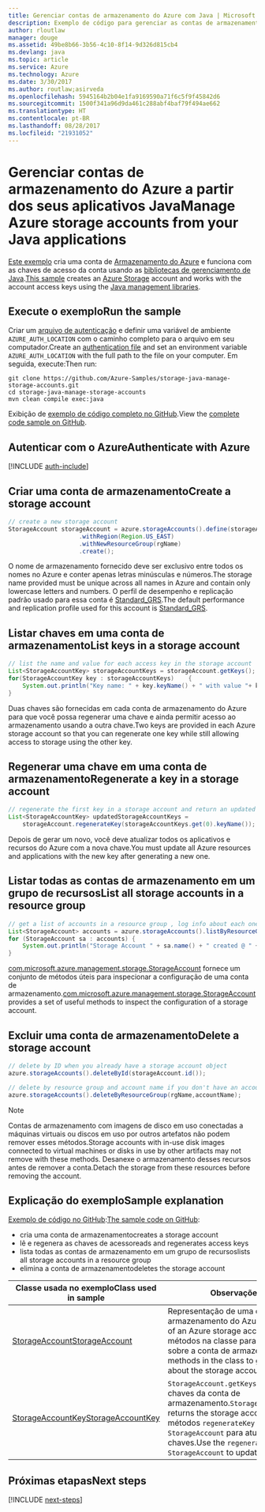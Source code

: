 ```yaml
---
title: Gerenciar contas de armazenamento do Azure com Java | Microsoft Docs
description: Exemplo de código para gerenciar as contas de armazenamento do Azure usando o SDK do Azure para Java
author: rloutlaw
manager: douge
ms.assetid: 49be8b66-3b56-4c10-8f14-9d326d815cb4
ms.devlang: java
ms.topic: article
ms.service: Azure
ms.technology: Azure
ms.date: 3/30/2017
ms.author: routlaw;asirveda
ms.openlocfilehash: 5945164b2b04e1fa9169590a71f6c5f9f45842d6
ms.sourcegitcommit: 1500f341a96d9da461c288abf4baf79f494ae662
ms.translationtype: HT
ms.contentlocale: pt-BR
ms.lasthandoff: 08/28/2017
ms.locfileid: "21931052"
---
```

# <a name="manage-azure-storage-accounts-from-your-java-applications"></a><span data-ttu-id="f58e1-103">Gerenciar contas de armazenamento do Azure a partir dos seus aplicativos Java</span><span class="sxs-lookup"><span data-stu-id="f58e1-103">Manage Azure storage accounts from your Java applications</span></span>

<span data-ttu-id="f58e1-104">[Este exemplo](https://github.com/Azure-Samples/storage-java-manage-storage-accounts) cria uma conta de [Armazenamento do Azure](https://docs.microsoft.com/azure/storage/storage-introduction) e funciona com as chaves de acesso da conta usando as [bibliotecas de gerenciamento de Java](https://github.com/Azure/azure-sdk-for-java).</span><span class="sxs-lookup"><span data-stu-id="f58e1-104">[This sample](https://github.com/Azure-Samples/storage-java-manage-storage-accounts) creates an [Azure Storage](https://docs.microsoft.com/azure/storage/storage-introduction) account and works with the account access keys using the [Java management libraries](https://github.com/Azure/azure-sdk-for-java).</span></span> 

## <a name="run-the-sample"></a><span data-ttu-id="f58e1-105">Execute o exemplo</span><span class="sxs-lookup"><span data-stu-id="f58e1-105">Run the sample</span></span>

<span data-ttu-id="f58e1-106">Criar um [arquivo de autenticação](https://github.com/Azure/azure-sdk-for-java/blob/master/AUTH.md) e definir uma variável de ambiente `AZURE_AUTH_LOCATION` com o caminho completo para o arquivo em seu computador.</span><span class="sxs-lookup"><span data-stu-id="f58e1-106">Create an [authentication file](https://github.com/Azure/azure-sdk-for-java/blob/master/AUTH.md) and set an environment variable `AZURE_AUTH_LOCATION` with the full path to the file on your computer.</span></span> <span data-ttu-id="f58e1-107">Em seguida, execute:</span><span class="sxs-lookup"><span data-stu-id="f58e1-107">Then run:</span></span>

```
git clone https://github.com/Azure-Samples/storage-java-manage-storage-accounts.git
cd storage-java-manage-storage-accounts
mvn clean compile exec:java
```

<span data-ttu-id="f58e1-108">Exibição de [exemplo de código completo no GitHub](https://github.com/Azure-Samples/storage-java-manage-storage-accounts).</span><span class="sxs-lookup"><span data-stu-id="f58e1-108">View the [complete code sample on GitHub](https://github.com/Azure-Samples/storage-java-manage-storage-accounts).</span></span>

## <a name="authenticate-with-azure"></a><span data-ttu-id="f58e1-109">Autenticar com o Azure</span><span class="sxs-lookup"><span data-stu-id="f58e1-109">Authenticate with Azure</span></span>

[!INCLUDE [auth-include](includes/java-auth-include.md)] 

## <a name="create-a-storage-account"></a><span data-ttu-id="f58e1-110">Criar uma conta de armazenamento</span><span class="sxs-lookup"><span data-stu-id="f58e1-110">Create a storage account</span></span>

```java
// create a new storage account
StorageAccount storageAccount = azure.storageAccounts().define(storageAccountName)
                    .withRegion(Region.US_EAST)
                    .withNewResourceGroup(rgName)
                    .create();
```

<span data-ttu-id="f58e1-111">O nome de armazenamento fornecido deve ser exclusivo entre todos os nomes no Azure e conter apenas letras minúsculas e números.</span><span class="sxs-lookup"><span data-stu-id="f58e1-111">The storage name provided must be unique across all names in Azure and contain only lowercase letters and numbers.</span></span> <span data-ttu-id="f58e1-112">O perfil de desempenho e replicação padrão usado para essa conta é [Standard_GRS](https://docs.microsoft.com/azure/storage/storage-redundancy#geo-redundant-storage).</span><span class="sxs-lookup"><span data-stu-id="f58e1-112">The default performance and replication profile used for this account is [Standard_GRS](https://docs.microsoft.com/azure/storage/storage-redundancy#geo-redundant-storage).</span></span>

## <a name="list-keys-in-a-storage-account"></a><span data-ttu-id="f58e1-113">Listar chaves em uma conta de armazenamento</span><span class="sxs-lookup"><span data-stu-id="f58e1-113">List keys in a storage account</span></span>
```java
// list the name and value for each access key in the storage account
List<StorageAccountKey> storageAccountKeys = storageAccount.getKeys();
for(StorageAccountKey key : storageAccountKeys)    {
    System.out.println("Key name: " + key.keyName() + " with value "+ key.value());
}
```

<span data-ttu-id="f58e1-114">Duas chaves são fornecidas em cada conta de armazenamento do Azure para que você possa regenerar uma chave e ainda permitir acesso ao armazenamento usando a outra chave.</span><span class="sxs-lookup"><span data-stu-id="f58e1-114">Two keys are provided in each Azure storage account so that you can regenerate one key while still allowing access to storage using the other key.</span></span>

## <a name="regenerate-a-key-in-a-storage-account"></a><span data-ttu-id="f58e1-115">Regenerar uma chave em uma conta de armazenamento</span><span class="sxs-lookup"><span data-stu-id="f58e1-115">Regenerate a key in a storage account</span></span>

```java
// regenerate the first key in a storage account and return an updated list of keys 
List<StorageAccountKey> updatedStorageAccountKeys =
    storageAccount.regenerateKey(storageAccountKeys.get(0).keyName());
```

<span data-ttu-id="f58e1-116">Depois de gerar um novo, você deve atualizar todos os aplicativos e recursos do Azure com a nova chave.</span><span class="sxs-lookup"><span data-stu-id="f58e1-116">You must update all Azure resources and applications with the new key after generating a new one.</span></span>

## <a name="list-all-storage-accounts-in-a-resource-group"></a><span data-ttu-id="f58e1-117">Listar todas as contas de armazenamento em um grupo de recursos</span><span class="sxs-lookup"><span data-stu-id="f58e1-117">List all storage accounts in a resource group</span></span>
```java
// get a list of accounts in a resource group , log info about each one
List<StorageAccount> accounts = azure.storageAccounts().listByResourceGroup(rgName);
for (StorageAccount sa : accounts) {
    System.out.println("Storage Account " + sa.name() + " created @ " + sa.creationTime());
}
```

<span data-ttu-id="f58e1-118">[com.microsoft.azure.management.storage.StorageAccount](https://docs.microsoft.com/java/api/com.microsoft.azure.management.storage._storage_account) fornece um conjunto de métodos úteis para inspecionar a configuração de uma conta de armazenamento.</span><span class="sxs-lookup"><span data-stu-id="f58e1-118">[com.microsoft.azure.management.storage.StorageAccount](https://docs.microsoft.com/java/api/com.microsoft.azure.management.storage._storage_account) provides a set of useful methods to inspect the configuration of a storage account.</span></span>

## <a name="delete-a-storage-account"></a><span data-ttu-id="f58e1-119">Excluir uma conta de armazenamento</span><span class="sxs-lookup"><span data-stu-id="f58e1-119">Delete a storage account</span></span>
```java
// delete by ID when you already have a storage account object
azure.storageAccounts().deleteById(storageAccount.id());

// delete by resource group and account name if you don't have an account object
azure.storageAccounts().deleteByResourceGroup(rgName,accountName);
```

> [!NOTE]
> <span data-ttu-id="f58e1-120">Contas de armazenamento com imagens de disco em uso conectadas a máquinas virtuais ou discos em uso por outros artefatos não podem remover esses métodos.</span><span class="sxs-lookup"><span data-stu-id="f58e1-120">Storage accounts with in-use disk images connected to virtual machines or disks in use by other artifacts may not remove with these methods.</span></span> <span data-ttu-id="f58e1-121">Desanexe o armazenamento desses recursos antes de remover a conta.</span><span class="sxs-lookup"><span data-stu-id="f58e1-121">Detach the storage from these resources before removing the account.</span></span>

## <a name="sample-explanation"></a><span data-ttu-id="f58e1-122">Explicação do exemplo</span><span class="sxs-lookup"><span data-stu-id="f58e1-122">Sample explanation</span></span>

<span data-ttu-id="f58e1-123">[Exemplo de código no GitHub](https://github.com/Azure-Samples/storage-java-manage-storage-accounts):</span><span class="sxs-lookup"><span data-stu-id="f58e1-123">[The sample code on GitHub](https://github.com/Azure-Samples/storage-java-manage-storage-accounts):</span></span>

- <span data-ttu-id="f58e1-124">cria uma conta de armazenamento</span><span class="sxs-lookup"><span data-stu-id="f58e1-124">creates a storage account</span></span>
- <span data-ttu-id="f58e1-125">lê e regenera as chaves de acesso</span><span class="sxs-lookup"><span data-stu-id="f58e1-125">reads and regenerates access keys</span></span>
- <span data-ttu-id="f58e1-126">lista todas as contas de armazenamento em um grupo de recursos</span><span class="sxs-lookup"><span data-stu-id="f58e1-126">lists all storage accounts in a resource group</span></span>
- <span data-ttu-id="f58e1-127">elimina a conta de armazenamento</span><span class="sxs-lookup"><span data-stu-id="f58e1-127">deletes the storage account</span></span> 

| <span data-ttu-id="f58e1-128">Classe usada no exemplo</span><span class="sxs-lookup"><span data-stu-id="f58e1-128">Class used in sample</span></span> | <span data-ttu-id="f58e1-129">Observações</span><span class="sxs-lookup"><span data-stu-id="f58e1-129">Notes</span></span>
|-------|-------|
| [<span data-ttu-id="f58e1-130">StorageAccount</span><span class="sxs-lookup"><span data-stu-id="f58e1-130">StorageAccount</span></span>](https://docs.microsoft.com/java/api/com.microsoft.azure.management.storage._storage_account)  | <span data-ttu-id="f58e1-131">Representação de uma conta de armazenamento do Azure.</span><span class="sxs-lookup"><span data-stu-id="f58e1-131">Representation of an Azure storage account.</span></span> <span data-ttu-id="f58e1-132">Use os métodos na classe para obter informações sobre a conta de armazenamento.</span><span class="sxs-lookup"><span data-stu-id="f58e1-132">Use the methods in the class to get information about the storage account.</span></span>
| [<span data-ttu-id="f58e1-133">StorageAccountKey</span><span class="sxs-lookup"><span data-stu-id="f58e1-133">StorageAccountKey</span></span>](https://docs.microsoft.com/java/api/com.microsoft.azure.management.storage._storage_account_key) | <span data-ttu-id="f58e1-134">`StorageAccount.getKeys()` retorna as chaves da conta de armazenamento.</span><span class="sxs-lookup"><span data-stu-id="f58e1-134">`StorageAccount.getKeys()` returns the storage account keys.</span></span> <span data-ttu-id="f58e1-135">Use os métodos `regenerateKey` em `StorageAccount` para atualizar as chaves.</span><span class="sxs-lookup"><span data-stu-id="f58e1-135">Use the `regenerateKey` methods in `StorageAccount` to update the keys.</span></span>

## <a name="next-steps"></a><span data-ttu-id="f58e1-136">Próximas etapas</span><span class="sxs-lookup"><span data-stu-id="f58e1-136">Next steps</span></span>

[!INCLUDE [next-steps](includes/java-next-steps.md)]